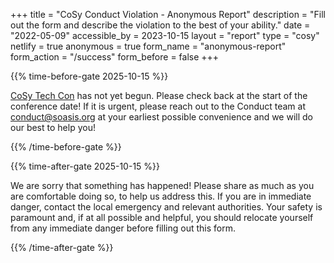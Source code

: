 +++
title = "CoSy Conduct Violation - Anonymous Report"
description = "Fill out the form and describe the violation to the best of your ability."
date = "2022-05-09"
accessible_by = 2023-10-15
layout = "report"
type = "cosy"
netlify = true
anonymous = true
form_name = "anonymous-report"
form_action = "/success"
form_before = false
+++

{{% time-before-gate 2025-10-15 %}}

[CoSy Tech Con](/cosy/) has not yet begun. Please check back at the start of the conference date! If it is urgent, please reach out to the Conduct team at [conduct@soasis.org](mailto:conduct@soasis.org) at your earliest possible convenience and we will do our best to help you!

{{% /time-before-gate %}}

{{% time-after-gate 2025-10-15 %}}

We are sorry that something has happened! Please share as much as you are comfortable doing so, to help us address this. If you are in immediate danger, contact the local emergency and relevant authorities. Your safety is paramount and, if at all possible and helpful, you should relocate yourself from any immediate danger before filling out this form.

{{% /time-after-gate %}}
